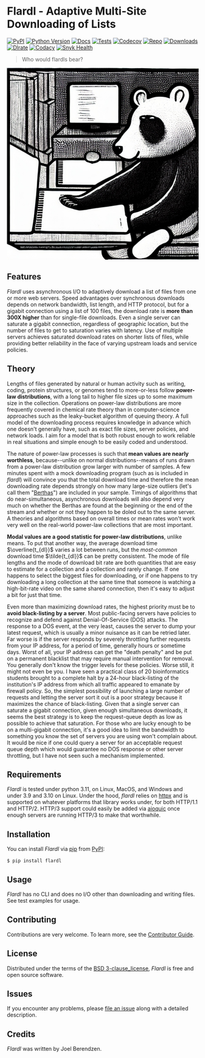 # Flardl - Adaptive Multi-Site Downloading of Lists

[![PyPI](https://img.shields.io/pypi/v/flardl.svg)][pypi status]
[![Python Version](https://img.shields.io/pypi/pyversions/flardl)][pypi status]
[![Docs](https://img.shields.io/readthedocs/flardl/latest.svg?label=Read%20the%20Docs)][read the docs]
[![Tests](https://github.com/hydrationdynamics/flardl/workflows/Tests/badge.svg)][tests]
[![Codecov](https://codecov.io/gh/hydrationdynamics/flardl/branch/main/graph/badge.svg)][codecov]
[![Repo](https://img.shields.io/github/last-commit/hydrationdynamics/flardl)][repo]
[![Downloads](https://pepy.tech/badge/flardl)][downloads]
[![Dlrate](https://img.shields.io/pypi/dm/flardl)][dlrate]
[![Codacy](https://app.codacy.com/project/badge/Grade/5d86ff69c31d4f8d98ace806a21270dd)][codacy]
[![Snyk Health](https://snyk.io/advisor/python/flardl/badge.svg)][snyk]

[pypi status]: https://pypi.org/project/flardl/
[read the docs]: https://flardl.readthedocs.io/
[tests]: https://github.com/hydrationdynamics/flardl/actions?workflow=Tests
[codecov]: https://app.codecov.io/gh/hydrationdynamics/flardl
[repo]: https://github.com/hydrationdynamics/flardl
[downloads]: https://pepy.tech/project/flardl
[dlrate]: https://github.com/hydrationdynamics/flardl
[codacy]: https://www.codacy.com/gh/hydrationdynamics/flardl?utm_source=github.com&utm_medium=referral&utm_content=hydrationdynamics/zeigen&utm_campaign=Badge_Grade
[snyk]: https://snyk.io/advisor/python/flardl

> Who would flardls bear?

[![logo](https://raw.githubusercontent.com/hydrationdynamics/flardl/main/docs/_static/flardl_bear.png)][logo license]

[logo license]: https://raw.githubusercontent.com/hydrationdynamics/flardl/main/LICENSE.logo.txt

## Features

_Flardl_ uses asynchronous I/O to adaptively download a list of files from one
or more web servers. Speed advantages over synchronous downloads depends on
network bandwidth, list length, and HTTP protocol, but for a gigabit
connection using a list of 100 files, the download rate is
**more than 300X higher** than for single-file downloads. Even a single
server can saturate a gigabit connection, regardless of geographic
location, but the number of files to get to saturation varies with
latency. Use of multiple servers achieves saturated download rates on
shorter lists of files, while providing better reliability in the face
of varying upstream loads and service policies.

## Theory

Lengths of files generated by natural or human activity such as writing,
coding, protein structures, or genomes tend to more-or-less follow
**power-law distributions**, with a long tail to higher file sizes up to some maximum size
in the collection. Operations on power-law distributions are more frequently
covered in chemical rate theory than in computer-science approaches such as
the leaky-bucket algorithm of queuing theory. A full model of the downloading
process requires knowledge in advance which one doesn't generally have, such
as exact file sizes, server policies, and network loads. I aim for a model
that is both robust enough to work reliable in real situations and simple
enough to be easily coded and understood.

The nature of power-law processes is such that **mean values are nearly
worthless**, because--unlike on normal distributions--means of runs drawn
from a power-law distribution grow larger with number of samples. A few
minutes spent with a mock downloading program (such as is included in
_flardl_) will convince you that the total download time and therefore
the mean downloading rate depends strongly on how many large-size
outliers (let's call them
"[Berthas](<https://en.wikipedia.org/wiki/Big_Bertha_(howitzer)>)")
are included in your sample. Timings of algorithms that do
near-simultaneous, asynchronous downloads will also depend very much on
whether the Berthas are found at the beginning or the end of the
stream and whether or not they happen to be doled out to the same server.
A theories and algorithms based on overall times or mean rates won't
work very well on the real-world power-law collections that are most
important.

**Modal values are a good statistic for power-law distributions**, unlike
means. To put that another way, the average download time $\overline{t_{dl}}$
varies a lot
between runs, but the _most-common_ download time
$\tilde{t_{dl}}$ can be pretty
consistent. The mode of file lengths and the mode of download bit rate
are both quantities that are easy to estimate for a
collection and a collection and rarely change. If one happens to select
the biggest files for downloading, or if one happens to try downloading
a long collection at the same time that someone is watching a high-bit-rate
video on the same shared connection, then it's easy to adjust a bit
for just that time.

Even more than maximizing download rates, the highest priority must
be to **avoid black-listing by a server**. Most public-facing servers
have policies to recognize and defend against Denial-Of-Service (DOS)
attacks. The response to a DOS event, at the very least, causes the server to
dump your latest request, which is usually a minor nuisance
as it can be retried later. Far worse is
if the server responds by severely throttling further requests from your
IP address, for a period of time, generally hours or sometime days.
Worst of all, your IP address can get the "death penalty" and be put
on a permanent blacklist that may require manual intervention for
removal. You generally don't know the trigger levels for these policies.
Worse still, it might not even be you. I have seen a practical class
of 20 bioinformatics students brought to a complete halt
by a 24-hour black-listing of the institution's IP address from which
all traffic appeared to emanate by firewall policy. So, the simplest
possibility of launching a large number of requests and letting the
server sort it out is a poor strategy because it maximizes the chance
of black-listing. Given that a single server can saturate a gigabit
connection, given enough simultaneous downloads, it seems the best
strategy is to keep the request-queue depth as low as possible to
achieve that saturation. For those who are lucky enough to be on
a multi-gigabit connection, it's a good idea to limit the bandwidth
to something you know the set of servers you are using won't complain
about. It would be nice if one could query a server for an acceptable
request queue depth which would guarantee no DOS response or other
server throttling, but I have not seen such a mechanism implemented.

## Requirements

_Flardl_ is tested under python 3.11, on Linux, MacOS, and
Windows and under 3.9 and 3.10 on Linux. Under the hood,
_flardl_ relies on [httpx](https://www.python-httpx.org/) and is supported
on whatever platforms that library works under, for both HTTP/1.1 and HTTP/2.
HTTP/3 support could easily be added via
[aioquic](https://github.com/aiortc/aioquic) once enough servers are
running HTTP/3 to make that worthwhile.

## Installation

You can install _Flardl_ via [pip] from [PyPI]:

```console
$ pip install flardl
```

## Usage

_Flardl_ has no CLI and does no I/O other than downloading and writing
files. See test examples for usage.

## Contributing

Contributions are very welcome.
To learn more, see the [Contributor Guide].

## License

Distributed under the terms of the [BSD 3-clause_license][license],
_Flardl_ is free and open source software.

## Issues

If you encounter any problems,
please [file an issue] along with a detailed description.

## Credits

_Flardl_ was written by Joel Berendzen.

[pypi]: https://pypi.org/
[file an issue]: https://github.com/hydrationdynamics/flardl/issues
[pip]: https://pip.pypa.io/

<!-- github-only -->

[license]: https://github.com/hydrationdynamics/flardl/blob/main/LICENSE
[contributor guide]: https://github.com/hydrationdynamics/flardl/blob/main/CONTRIBUTING.md
